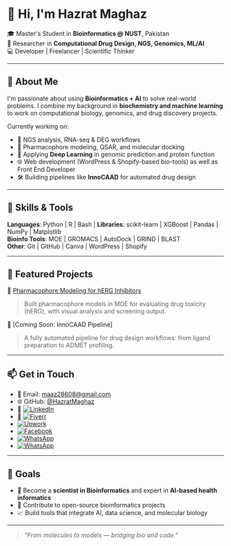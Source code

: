 # 👋 Hi, I'm Hazrat Maghaz

🎓 Master's Student in **Bioinformatics @ NUST**, Pakistan  
🔬 Researcher in **Computational Drug Design, NGS, Genomics, ML/AI**  
💻 Developer | Freelancer | Scientific Thinker

---

## 🧠 About Me

I'm passionate about using **Bioinformatics + AI** to solve real-world problems. I combine my background in **biochemistry and machine learning** to work on computational biology, genomics, and drug discovery projects.

Currently working on:
- 🧬 NGS analysis, RNA-seq & DEG workflows
- 💊 Pharmacophore modeling, QSAR, and molecular docking
- 🧠 Applying **Deep Learning** in genomic prediction and protein function
- 🌐 Web development (WordPress & Shopify-based bio-tools) as well as Front End Developer
- 🛠️ Building pipelines like **InnoCAAD** for automated drug design

---

## 🔧 Skills & Tools

**Languages**: Python | R | Bash | 
**Libraries**: scikit-learn | XGBoost | Pandas | NumPy | Matplotlib  
**Bioinfo Tools**: MOE | GROMACS | AutoDock | GRIND | BLAST  
**Other**: Git | GitHub | Canva | WordPress | Shopify

---

## 📂 Featured Projects

🧬 [Pharmacophore Modeling for hERG Inhibitors](https://github.com/HazratMaghaz/Pharmacophore_Modeling)  
> Built pharmacophore models in MOE for evaluating drug toxicity (hERG), with visual analysis and screening output.

🔧 [Coming Soon: InnoCAAD Pipeline]  
> A fully automated pipeline for drug design workflows: from ligand preparation to ADMET profiling.

---

## 📫 Get in Touch
- 💌 Email: [maaz28608@gmail.com](mailto:maaz28608@gmail.com)  
- 🌐 GitHub: [@HazratMaghaz](https://github.com/HazratMaghaz)  
- 🔗 [![LinkedIn](https://img.shields.io/badge/LinkedIn-Connect-blue?style=flat&logo=linkedin)](https://www.linkedin.com/in/hazrat-maghaz-16a9292b6)  
- 🔗 [![Fiverr](https://img.shields.io/badge/Fiverr-Profile-green?style=flat&logo=fiverr)](https://www.fiverr.com/dromics05) 
-  [![Upwork](https://img.shields.io/badge/Upwork-Profile-success?style=flat&logo=upwork)](https://www.upwork.com/freelancers/~01e6bc6e7cc7407cfc?viewMode=1)  
-  [![Facebook](https://img.shields.io/badge/Facebook-Profile-blue?style=flat&logo=facebook)](https://www.facebook.com/hazrat.maghaz.2025/)  
- [![WhatsApp](https://img.shields.io/badge/WhatsApp-Chat-25D366?style=flat&logo=whatsapp)](https://wa.me/923490478343)
- [![WhatsApp](https://cdn.worldvectorlogo.com/logos/whatsapp-icon.svg)](https://wa.me/92300XXXXXXX)


---

## 🎯 Goals

- 🔭 Become a **scientist in Bioinformatics** and expert in **AI-based health informatics**
- 💼 Contribute to open-source bioinformatics projects
- 📈 Build tools that integrate AI, data science, and molecular biology

---

> *“From molecules to models — bridging bio and code.”*

